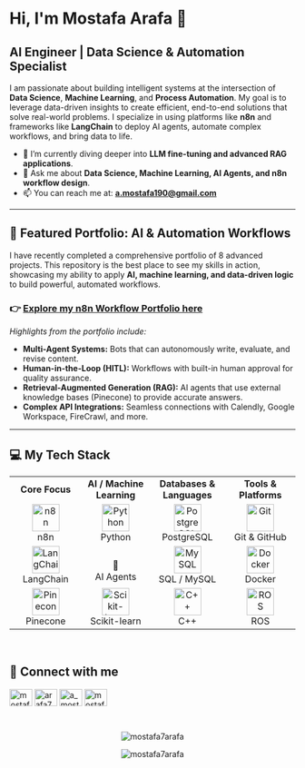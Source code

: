 # Hi, I'm Mostafa Arafa 👋
## AI Engineer | Data Science & Automation Specialist

I am passionate about building intelligent systems at the intersection of **Data Science**, **Machine Learning**, and **Process Automation**. My goal is to leverage data-driven insights to create efficient, end-to-end solutions that solve real-world problems. I specialize in using platforms like **n8n** and frameworks like **LangChain** to deploy AI agents, automate complex workflows, and bring data to life.

- 🌱 I’m currently diving deeper into **LLM fine-tuning and advanced RAG applications**.
- 💬 Ask me about **Data Science, Machine Learning, AI Agents, and n8n workflow design**.
- 📫 You can reach me at: **a.mostafa190@gmail.com**

---

## 🚀 Featured Portfolio: AI & Automation Workflows

I have recently completed a comprehensive portfolio of 8 advanced projects. This repository is the best place to see my skills in action, showcasing my ability to apply **AI, machine learning, and data-driven logic** to build powerful, automated workflows.

### 👉 **[Explore my n8n Workflow Portfolio here](https://github.com/mostafa7arafa/n8n-workflow-portfolio)**

*Highlights from the portfolio include:*
- **Multi-Agent Systems:** Bots that can autonomously write, evaluate, and revise content.
- **Human-in-the-Loop (HITL):** Workflows with built-in human approval for quality assurance.
- **Retrieval-Augmented Generation (RAG):** AI agents that use external knowledge bases (Pinecone) to provide accurate answers.
- **Complex API Integrations:** Seamless connections with Calendly, Google Workspace, FireCrawl, and more.

---

<h2 align="left">💻 My Tech Stack</h2>

<table width="100%">
  <tr>
    <td align="center" width="180">
      <b>Core Focus</b>
    </td>
    <td align="center" width="180">
      <b>AI / Machine Learning</b>
    </td>
    <td align="center" width="180">
      <b>Databases & Languages</b>
    </td>
    <td align="center" width="180">
      <b>Tools & Platforms</b>
    </td>
  </tr>
  <tr>
    <td align="center">
      <a href="https://n8n.io/" target="_blank"><img src="https://cdn.simpleicons.org/n8n/white" width="48" height="48" alt="n8n" /></a>
      <br>n8n
    </td>
    <td align="center">
      <a href="https://www.python.org" target="_blank"><img src="https://cdn.simpleicons.org/python/3776AB" width="48" height="48" alt="Python" /></a>
      <br>Python
    </td>
    <td align="center">
      <a href="https://www.postgresql.org" target="_blank"><img src="https://cdn.simpleicons.org/postgresql/4169E1" width="48" height="48" alt="PostgreSQL" /></a>
      <br>PostgreSQL
    </td>
    <td align="center">
      <a href="https://git-scm.com/" target="_blank"><img src="https://cdn.simpleicons.org/git/F05032" width="48" height="48" alt="Git" /></a>
      <br>Git & GitHub
    </td>
  </tr>
  <tr>
    <td align="center">
      <a href="https://www.langchain.com/" target="_blank"><img src="https://avatars.githubusercontent.com/u/123849298?s=200&v=4" width="48" height="48" alt="LangChain" /></a>
      <br>LangChain
    </td>
    <td align="center">
      <br>🤖
      <br>AI Agents
    </td>
     <td align="center">
      <a href="https://www.mysql.com/" target="_blank"><img src="https://cdn.simpleicons.org/mysql/4479A1" width="48" height="48" alt="MySQL" /></a>
      <br>SQL / MySQL
    </td>
    <td align="center">
      <a href="https://www.docker.com/" target="_blank"><img src="https://cdn.simpleicons.org/docker/2496ED" width="48" height="48" alt="Docker" /></a>
      <br>Docker
    </td>
  </tr>
  <tr>
    <td align="center">
      <a href="https://www.pinecone.io/" target="_blank"><img  src="https://github.com/user-attachments/assets/2161b577-80ae-4bce-bc4f-b5c43b1cdac2"  width="48" height="48" alt="Pinecone" /></a>
      <br>Pinecone
    </td>
    <td align="center">
      <a href="https://scikit-learn.org/" target="_blank"><img src="https://upload.wikimedia.org/wikipedia/commons/0/05/Scikit_learn_logo_small.svg" width="48" height="48" alt="Scikit-learn" /></a>
      <br>Scikit-learn
    </td>
    <td align="center">
      <a href="https://isocpp.org/" target="_blank"><img src="https://cdn.simpleicons.org/cplusplus/00599C" width="48" height="48" alt="C++" /></a>
      <br>C++
    </td>
    <td align="center">
        <a href="https://www.ros.org/" target="_blank"><img src="https://cdn.simpleicons.org/ros/22314E" width="48" height="48" alt="ROS" /></a>
      <br>ROS
    </td>
  </tr>
</table>

<br>

## 🔗 Connect with me

<p align="left">
<a href="https://linkedin.com/in/mostafa7arafa" target="blank"><img align="center" src="https://raw.githubusercontent.com/rahuldkjain/github-profile-readme-generator/master/src/images/icons/Social/linked-in-alt.svg" alt="mostafa7arafa" height="30" width="40" /></a>
<a href="https://kaggle.com/arafa7" target="blank"><img align="center" src="https://raw.githubusercontent.com/rahuldkjain/github-profile-readme-generator/master/src/images/icons/Social/kaggle.svg" alt="arafa7" height="30" width="40" /></a>
<a href="https://www.hackerrank.com/a_mostafa190" target="blank"><img align="center" src="https://raw.githubusercontent.com/rahuldkjain/github-profile-readme-generator/master/src/images/icons/Social/hackerrank.svg" alt="a_mostafa190" height="30" width="40" /></a>
<a href="https://www.leetcode.com/mostafa7arafa" target="blank"><img align="center" src="https://raw.githubusercontent.com/rahuldkjain/github-profile-readme-generator/master/src/images/icons/Social/leet-code.svg" alt="mostafa7arafa" height="30" width="40" /></a>
</p>

<br>

<p align="center">
  <img align="center" src="https://github-readme-stats.vercel.app/api/top-langs?username=mostafa7arafa&show_icons=true&locale=en&layout=compact&theme=dark" alt="mostafa7arafa" />
</p>
<p align="center">
  <img align="center" src="https://github-readme-stats.vercel.app/api?username=mostafa7arafa&show_icons=true&locale=en&theme=dark" alt="mostafa7arafa" />
</p>
